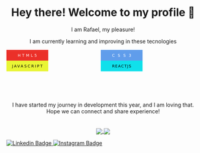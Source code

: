 <h1 align="center">
Hey there! Welcome to my profile 👋
</h1>

<p align="center">
 I am Rafael, my pleasure! 
</p>

<p align="center">
 I am currently learning and improving in these tecnologies
</p>


<svg xmlns="http://www.w3.org/2000/svg" xmlns:xlink="http://www.w3.org/1999/xlink" width="246.25" height="28" role="img"><g shape-rendering="crispEdges"><rect width="108.75" height="28" fill="#EB3029"/></g><g fill="#fff" text-anchor="middle" font-family="Verdana,Geneva,DejaVu Sans,sans-serif" text-rendering="geometricPrecision" font-size="100"><text transform="scale(.1)" x="543.75" y="175" textLength="500" fill="#fff">HTML5</text></g></svg><svg xmlns="http://www.w3.org/2000/svg" xmlns:xlink="http://www.w3.org/1999/xlink" width="246.25" height="28" role="img"><g shape-rendering="crispEdges"><rect width="108.75" height="28" fill="#609DEB"/></g><g fill="#fff" text-anchor="middle" font-family="Verdana,Geneva,DejaVu Sans,sans-serif" text-rendering="geometricPrecision" font-size="100"><text transform="scale(.1)" x="543.75" y="175" textLength="500" fill="#fff">CSS3</text></g></svg><svg xmlns="http://www.w3.org/2000/svg" xmlns:xlink="http://www.w3.org/1999/xlink" width="246.25" height="28" role="img" aria-label="APOIADO POR: NODE CLI.COM →"><g shape-rendering="crispEdges"><rect width="108.75" height="28" fill="#E9F535"/></g><g fill="#fff" text-anchor="middle" font-family="Verdana,Geneva,DejaVu Sans,sans-serif" text-rendering="geometricPrecision" font-size="100"><text transform="scale(.1)" x="543.75" y="175" textLength="800" fill="#000">JAVASCRIPT</text></g></svg><svg xmlns="http://www.w3.org/2000/svg" xmlns:xlink="http://www.w3.org/1999/xlink" width="246.25" height="28" role="img" ><g shape-rendering="crispEdges"><rect width="108.75" height="28" fill="#10E0EB"/></g><g fill="#000" text-anchor="middle" font-family="Verdana,Geneva,DejaVu Sans,sans-serif" text-rendering="geometricPrecision" font-size="100"><text transform="scale(.1)" x="543.75" y="175" textLength="500" fill="#000">REACTJS</text></g></svg>





<br>

<br>
<br>


<p align="center">
I have started my journey in development this year, and I am loving that. Hope we can connect and share experience! 
<br>
<br>
<br>


<a href="https://github.com/rafaxtd/github-readme-stats">
  <img align="center" src="https://github-readme-stats.vercel.app/api?username=rafaxtd&show_icons=true&theme=dracula" />
</a>
<a href="https://github.com/rafaxtd/github-readme-stats">
  <img align="center" src="https://github.com/rafaxtd/github-readme-stats" />
</a>

<a href="https://www.linkedin.com/in/rafaeldomingues91/" rel="nofollow"><img src="https://camo.githubusercontent.com/86a061108ba508ee3b237d0db831d7ef74c1b0c47235be2c39bddd743b3d5eac/68747470733a2f2f696d672e736869656c64732e696f2f62616467652f2d4c696e6b6564496e2d626c75653f7374796c653d666c61742d737175617265266c6f676f3d4c696e6b6564696e266c6f676f436f6c6f723d7768697465266c696e6b3d68747470733a2f2f7777772e6c696e6b6564696e2e636f6d2f696e2f7269636172646f616c7665737061756c612f" alt="Linkedin Badge" data-canonical-src="https://img.shields.io/badge/-LinkedIn-blue?style=flat-square&amp;logo=Linkedin&amp;logoColor=white&amp;link=https://www.linkedin.com/in/rafaeldomingues91/" style="max-width:100%;">
</a>
<a href="https://www.instagram.com/rafaxtd/" rel="nofollow"><img src="https://camo.githubusercontent.com/fa75ba333154b736cf5f7a63c3b12ec1f3051a09bacc84f1b34a9c715b9756f0/68747470733a2f2f696d672e736869656c64732e696f2f62616467652f2d496e7374616772616d2d2532334534343035463f7374796c653d666c61742d737175617265266c6f676f3d696e7374616772616d266c6f676f436f6c6f723d7768697465266c696e6b3d68747470733a2f2f7777772e696e7374616772616d2e636f6d2f7269636172646f616c7665737061756c612f" alt="Instagram Badge" data-canonical-src="https://img.shields.io/badge/-Instagram-%23E4405F?style=flat-square&amp;logo=instagram&amp;logoColor=white&amp;link=https://www.instagram.com/rafaxtd/" style="max-width:100%;"></a>



